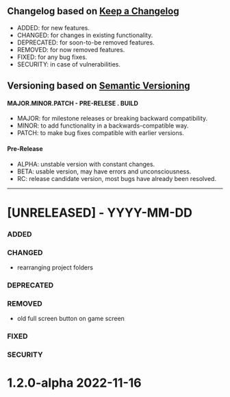 ## Changelog based on [Keep a Changelog](https://keepachangelog.com)
- ADDED: for new features.
- CHANGED: for changes in existing functionality.
- DEPRECATED: for soon-to-be removed features.
- REMOVED: for now removed features.
- FIXED: for any bug fixes.
- SECURITY: in case of vulnerabilities.

## Versioning based on [Semantic Versioning](https://semver.org)

#### MAJOR.MINOR.PATCH - PRE-RELESE . BUILD
- MAJOR: for milestone releases or breaking backward compatibility.
- MINOR: to add functionality in a backwards-compatible way.
- PATCH: to make bug fixes compatible with earlier versions.

#### Pre-Release
- ALPHA: unstable version with constant changes.
- BETA: usable version, may have errors and unconsciousness.
- RC: release candidate version, most bugs have already been resolved.

---

# [UNRELEASED] - YYYY-MM-DD

### ADDED


### CHANGED
- rearranging project folders


### DEPRECATED


### REMOVED
- old full screen button on game screen

### FIXED


### SECURITY




# 1.2.0-alpha 2022-11-16
